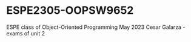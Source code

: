 # ESPE2305-OOPSW9652
ESPE class of Object-Oriented Programming May 2023
Cesar Galarza - exams of unit 2
